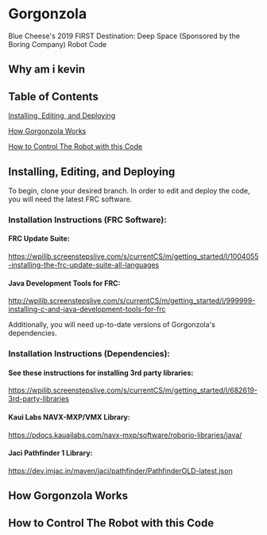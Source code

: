 # Gorgonzola


Blue Cheese's 2019 FIRST Destination: Deep Space (Sponsored by the Boring Company) Robot Code
## Why am i kevin


## Table of Contents

[Installing, Editing, and Deploying](#installing-editing-and-deploying)

[How Gorgonzola Works](#how-gorgonzola-works)

[How to Control The Robot with this Code](#how-to-control-the-robot-with-this-code)




## Installing, Editing, and Deploying
To begin, clone your desired branch. In order to edit and deploy the code, you will need the latest FRC software.

### Installation Instructions (FRC Software):

#### FRC Update Suite:
https://wpilib.screenstepslive.com/s/currentCS/m/getting_started/l/1004055-installing-the-frc-update-suite-all-languages

#### Java Development Tools for FRC:
http://wpilib.screenstepslive.com/s/currentCS/m/getting_started/l/999999-installing-c-and-java-development-tools-for-frc

Additionally, you will need up-to-date versions of Gorgonzola's dependencies.

### Installation Instructions (Dependencies):

#### See these instructions for installing 3rd party libraries:
https://wpilib.screenstepslive.com/s/currentCS/m/getting_started/l/682619-3rd-party-libraries

#### Kaui Labs NAVX-MXP/VMX Library:
https://pdocs.kauailabs.com/navx-mxp/software/roborio-libraries/java/

#### Jaci Pathfinder 1 Library:
https://dev.imjac.in/maven/jaci/pathfinder/PathfinderOLD-latest.json




## How Gorgonzola Works




## How to Control The Robot with this Code
